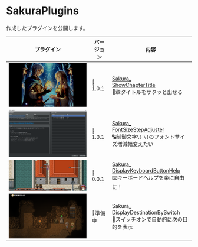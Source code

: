# SakuraPlugins

作成したプラグインを公開します。

| プラグイン               | バージョン | 内容                                                                                                                                                                                                      |
| ------------------------ | ---------- | --------------------------------------------------------------------------------------------------------------------------------------------------------------------------------------------------------- |
| ![alt text](image.png)   | 🎉1.0.1     | [Sakura_<br>ShowChapterTitle](https://github.com/Sakurano6130/SakuraPlugins/blob/main/Sakura_ShowChapterTitle/Sakura_ShowChapterTitle.md)  <br>🌟章タイトルをサクッと出せる                                |
| ![alt text](image-1.png) | 🎉1.0.1     | [Sakura_<br>FontSizeStepAdjuster](https://github.com/Sakurano6130/SakuraPlugins/blob/main/Sakura_FontSizeStepAdjuster/Sakura_FontSizeStepAdjuster.md)<br>🔠制御文字`\}` `\{`のフォントサイズ増減幅変えたい |
| ![alt text](image-3.png) | 🚧0.0.1     | [Sakura_<br>DisplayKeyboardButtonHelp](https://github.com/Sakurano6130/SakuraPlugins/blob/main/Sakura_DisplayKeyboardButtonHelp/Sakura_DisplayKeyboardButtonHelp.md)<br>⌨️キーボードヘルプを楽に自由に！   |
| ![alt text](image-5.png) | 🚧準備中    | Sakura_<br>DisplayDestinationBySwitch<br>🧭スイッチオンで自動的に次の目的を表示                                                                                                                            |
